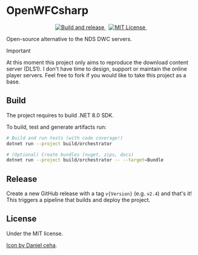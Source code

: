 # OpenWFCsharp

<!-- markdownlint-disable MD033 -->
<p align="center">
  <a href="https://github.com/pleonex/OpenWFCsharp/workflows/Build%20and%20release">
    <img alt="Build and release" src="https://github.com/pleonex/OpenWFCsharp/workflows/Build%20and%20release/badge.svg?branch=main&event=push" />
  </a>
  &nbsp;
  <a href="https://choosealicense.com/licenses/mit/">
    <img alt="MIT License" src="https://img.shields.io/badge/license-MIT-blue.svg?style=flat" />
  </a>
  &nbsp;
</p>

Open-source alternative to the NDS DWC servers.

> [!IMPORTANT]  
> At this moment this project only aims to reproduce the download content server
> (DLS1). I don't have time to design, support or maintain the online player
> servers. Feel free to fork if you would like to take this project as a base.

## Build

The project requires to build .NET 8.0 SDK.

To build, test and generate artifacts run:

```sh
# Build and run tests (with code coverage!)
dotnet run --project build/orchestrator

# (Optional) Create bundles (nuget, zips, docs)
dotnet run --project build/orchestrator -- --target=Bundle
```

## Release

Create a new GitHub release with a tag `v{Version}` (e.g. `v2.4`) and that's it!
This triggers a pipeline that builds and deploy the project.

## License

Under the MIT license.

[Icon by Daniel ceha](https://www.freepik.com/icon/hot-tea_8122151#fromView=search&term=sake+cup&page=8&position=13&track=ais&uuid=4216053d-58f6-447c-ade8-1332310378ba").
